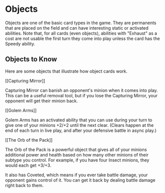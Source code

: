 # Objects

Objects are one of the basic card types in the game. They are permanents that are placed on the field and can have
interesting static or activated abilities. Note that, for all cards (even objects), abilities with "Exhaust" as a cost
are not usable the first turn they come into play unless the card has the Speedy ability.

## Objects to Know

Here are some objects that illustrate how object cards work.

[[Capturing Mirror]]

Capturing Mirror can banish an opponent's minion when it comes into play. This can be a useful removal tool, but if you
lose the Capturing Mirror, your opponent will get their minion back.

[[Golem Arms]]

Golem Arms has an activated ability that you can use during your turn to give one of your minions +2/+2 until the next
clear. (Clears happen at the end of each turn in live play, and after your defensive battle in async play.)

[[The Orb of the Pack]]

The Orb of the Pack is a powerful object that gives all of your minions additional power and health based on how many
other minions of their subtype you control. For example, if you have four Insect minions, they would each get +3/+3.

It also has Coveted, which means if you ever take battle damage, your opponent gains control of it. You can get it back
by dealing battle damage right back to them.
